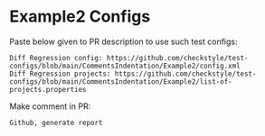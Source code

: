 # Example2 Configs
Paste below given to PR description to use such test configs:
```
Diff Regression config: https://github.com/checkstyle/test-configs/blob/main/CommentsIndentation/Example2/config.xml
Diff Regression projects: https://github.com/checkstyle/test-configs/blob/main/CommentsIndentation/Example2/list-of-projects.properties
```
Make comment in PR:
```
Github, generate report
```
